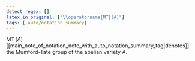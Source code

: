```yaml
---
detect_regex: []
latex_in_original: ["\\operatorname{MT}(A)"]
tags: [_auto/notation_summary]
---
```

$\operatorname{MT}(A)$ [[main_note_of_notation_note_with_auto_notation_summary_tag|denotes]] the Mumford-Tate group of the abelian variety $A$.